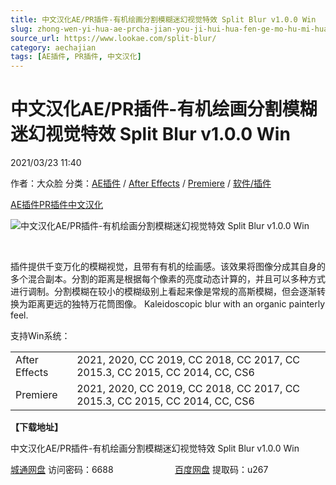 ```yaml
---
title: 中文汉化AE/PR插件-有机绘画分割模糊迷幻视觉特效 Split Blur v1.0.0 Win
slug: zhong-wen-yi-hua-ae-prcha-jian-you-ji-hui-hua-fen-ge-mo-hu-mi-huan-shi-jue-te-xiao-split-blur-v1-0-0-win
source_url: https://www.lookae.com/split-blur/
category: aechajian
tags: [AE插件, PR插件, 中文汉化]
---
```

# 中文汉化AE/PR插件-有机绘画分割模糊迷幻视觉特效 Split Blur v1.0.0 Win

2021/03/23 11:40

作者：大众脸
分类：[AE插件](https://www.lookae.com/after-effects/aechajian/) / [After Effects](https://www.lookae.com/after-effects/) / [Premiere](https://www.lookae.com/qitarjcj/premierezy/) / [软件/插件](https://www.lookae.com/qitarjcj/)

[AE插件](https://www.lookae.com/tag/ae%e6%8f%92%e4%bb%b6/)[PR插件](https://www.lookae.com/tag/pr%e6%8f%92%e4%bb%b6/)[中文汉化](https://www.lookae.com/tag/%e4%b8%ad%e6%96%87%e6%b1%89%e5%8c%96/)

![中文汉化AE/PR插件-有机绘画分割模糊迷幻视觉特效 Split Blur v1.0.0 Win](https://www.lookae.com/wp-content/uploads/2021/03/Split-Blur.jpg "中文汉化AE/PR插件-有机绘画分割模糊迷幻视觉特效 Split Blur v1.0.0 Win-LookAE.com")

﻿

插件提供千变万化的模糊视觉，且带有有机的绘画感。该效果将图像分成其自身的多个混合副本。分割的距离是根据每个像素的亮度动态计算的，并且可以多种方式进行调制。分割模糊在较小的模糊级别上看起来像是常规的高斯模糊，但会逐渐转换为距离更远的独特万花筒图像。 Kaleidoscopic blur with an organic painterly feel.

支持Win系统：

|  |  |
| --- | --- |
| After Effects | 2021, 2020, CC 2019, CC 2018, CC 2017, CC 2015.3, CC 2015, CC 2014, CC, CS6 |
| Premiere | 2021, 2020, CC 2019, CC 2018, CC 2017, CC 2015.3, CC 2015, CC 2014, CC, CS6 |

**【下载地址】**

中文汉化AE/PR插件-有机绘画分割模糊迷幻视觉特效 Split Blur v1.0.0 Win

[城通网盘](https://089u.com/f/680462-486612432-a6bdf5) 访问密码：6688                         [百度网盘](https://pan.baidu.com/s/1ct5sDzKZLbAvFjN8eD_7Ig) 提取码：u267
